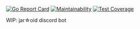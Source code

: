 [![Go Report Card](https://goreportcard.com/badge/github.com/eientei/jaroid)](https://goreportcard.com/report/github.com/eientei/jaroid)
[![Maintainability](https://api.codeclimate.com/v1/badges/4d27473561e4e9275040/maintainability)](https://codeclimate.com/github/eientei/jaroid/maintainability)
[![Test Coverage](https://api.codeclimate.com/v1/badges/4d27473561e4e9275040/test_coverage)](https://codeclimate.com/github/eientei/jaroid/test_coverage)

WIP: jar☆oid discord bot
